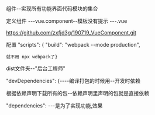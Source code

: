 组件--实现所有功能界面代码模块的集合

定义组件
---vue.component--模板没有提示
---.vue


https://github.com/zxfjd3g/190719_VueComponent.git

配置 "scripts": {
    "build": "webpack --mode production",
    
    就不用 npx webpack了}



dist文件夹--"后台工程师"


"devDependencies": {----编译打包的时候用--开发时依赖

根据依赖声明下载所有的包--依赖声明里声明的包就是直接依赖

"dependencies":  ---是为了实现功能,效果